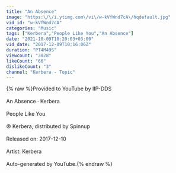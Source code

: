 ```yaml
---
title: "An Absence"
image: "https:\/\/i.ytimg.com\/vi\/w-kVfWnd7cA\/hqdefault.jpg"
vid_id: "w-kVfWnd7cA"
categories: "Music"
tags: ["Kerbera","People Like You","An Absence"]
date: "2021-10-09T10:20:03+03:00"
vid_date: "2017-12-09T10:16:06Z"
duration: "PT4M49S"
viewcount: "3828"
likeCount: "66"
dislikeCount: "3"
channel: "Kerbera - Topic"
---
```

{% raw %}Provided to YouTube by IIP-DDS<br /><br />An Absence · Kerbera<br /><br />People Like You<br /><br />℗ Kerbera, distributed by Spinnup<br /><br />Released on: 2017-12-10<br /><br />Artist: Kerbera<br /><br />Auto-generated by YouTube.{% endraw %}
